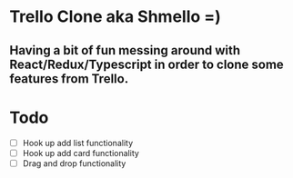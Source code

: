 # Trello Clone aka Shmello =)

## Having a bit of fun messing around with React/Redux/Typescript in order to clone some features from Trello. 

# Todo
- [ ] Hook up add list functionality
- [ ] Hook up add card functionality
- [ ] Drag and drop functionality